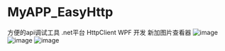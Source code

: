 # MyAPP_EasyHttp
方便的api调试工具  .net平台  HttpClient WPF 开发
新加图片查看器
![image](https://user-images.githubusercontent.com/57391298/127800474-2f397082-bd3c-4c0e-b340-098435e4dd68.png)
![image](https://user-images.githubusercontent.com/57391298/127528094-7d9c1cd1-a384-42ac-a897-e60d13ad95b2.png)
![image](https://user-images.githubusercontent.com/57391298/127528147-4ed1ca67-6002-4feb-8e9b-d36cd4e01e32.png)
